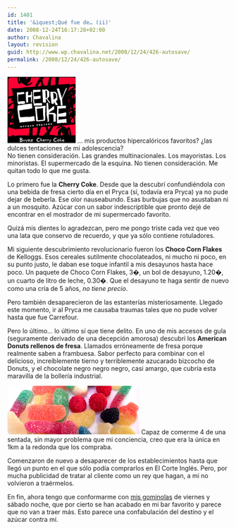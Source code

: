 ```yaml
---
id: 1401
title: '&iquest;Qué fue de… (ii)'
date: 2008-12-24T16:17:28+02:00
author: Chavalina
layout: revision
guid: http://www.wp.chavalina.net/2008/12/24/426-autosave/
permalink: /2008/12/24/426-autosave/
---
```

<img class="imgizqda" src="/imagenes/fotos/cherrycoke.jpg" alt="Cherry Coke" /> … mis productos hipercalóricos favoritos? ¿las dulces tentaciones de mi adolescencia?  
No tienen consideración. Las grandes multinacionales. Los mayoristas. Los minoristas. El supermercado de la esquina. No tienen consideración. Me quitan todo lo que me gusta.

Lo primero fue la **Cherry Coke**. Desde que la descubrí confundiéndola con una bebida de fresa cierto día en el Pryca (sí, todavía era Pryca) ya no pude dejar de beberla. Ese olor nauseabundo. Esas burbujas que no asustaban ni a un mosquito. Azúcar con un sabor indescriptible que pronto dejé de encontrar en el mostrador de mi supermercado favorito.

Quizá mis dientes lo agradezcan, pero me pongo triste cada vez que veo una lata que conservo de recuerdo, y que ya sólo contiene rotuladores.

Mi siguiente descubrimiento revolucionario fueron los **Choco Corn Flakes** de Kelloggs. Esos cereales sutilmente chocolateados, ni mucho ni poco, en su punto justo, le daban ese toque infantil a mis desayunos hasta hace poco. Un paquete de Choco Corn Flakes, 3�, un bol de desayuno, 1.20�, un cuarto de litro de leche, 0.30�. Que el desayuno te haga sentir de nuevo como una cría de 5 años, _no tiene precio_.

Pero también desaparecieron de las estanterías misteriosamente. Llegado este momento, ir al Pryca me causaba traumas tales que no pude volver hasta que fue Carrefour.

Pero lo último… lo último sí que tiene delito. En uno de mis accesos de gula (seguramente derivado de una decepción amorosa) descubrí los **American Donuts rellenos de fresa**. Llamados erróneamente de fresa porque realmente saben a frambuesa. Sabor perfecto para combinar con el delicioso, increíblemente tierno y terriblemente azucarado bizcocho de Donuts, y el chocolate negro negro negro, casi amargo, que cubría esta maravilla de la bollería industrial.

<img class="imgizqda" src="/imagenes/fotos/minigominolas.jpg" alt="Mis gominolas de fin de semana" /> Capaz de comerme 4 de una sentada, sin mayor problema que mi conciencia, creo que era la única en 1km a la redonda que los compraba.

Comenzaron de nuevo a desaparecer de los establecimientos hasta que llegó un punto en el que sólo podía comprarlos en El Corte Inglés. Pero, por mucha publicidad de tratar al cliente como un rey que hagan, a mi no volvieron a traérmelos.

En fin, ahora tengo que conformarme con <a href="http://www.chavalina.net/comentar.php?idpost=393&q=viernes" target="_blank">mis gominolas</a> de viernes y sábado noche, que por cierto se han acabado en mi bar favorito y parece que no van a traer más. Esto parece una confabulación del destino y el azúcar contra mí.